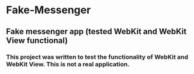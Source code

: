 # Fake-Messenger
## Fake messenger app (tested WebKit and WebKit View functional)

### This project was written to test the functionality of WebKit and WebKit View. This is not a real application.
